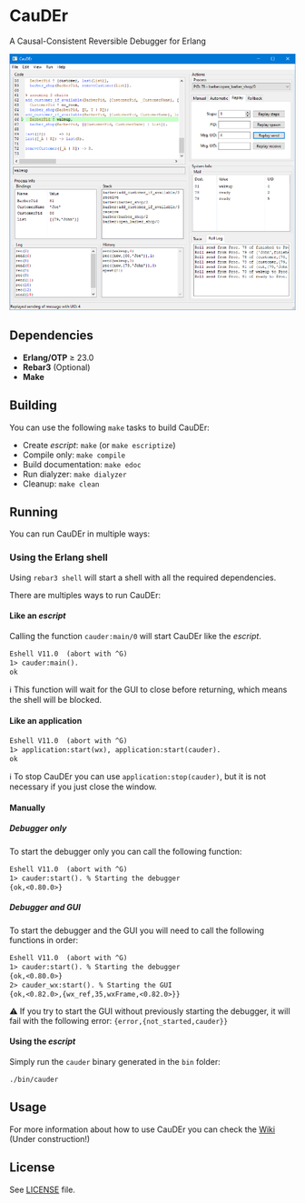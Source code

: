 # CauDEr

A Causal-Consistent Reversible Debugger for Erlang

![CauDEr screenshot](screenshot.png)


## Dependencies

* **Erlang/OTP** ≥ 23.0
* **Rebar3** (Optional)
* **Make**


## Building

You can use the following `make` tasks to build CauDEr:

* Create _escript_: `make` (or `make escriptize`)
* Compile only: `make compile`
* Build documentation: `make edoc`
* Run dialyzer: `make dialyzer`
* Cleanup: `make clean`


## Running

You can run CauDEr in multiple ways:

### Using the Erlang shell

Using `rebar3 shell` will start a shell with all the required dependencies.

There are multiples ways to run CauDEr:

#### Like an _escript_

Calling the function `cauder:main/0` will start CauDEr like the _escript_.

```
Eshell V11.0  (abort with ^G)
1> cauder:main().
ok
```

ℹ️ This function will wait for the GUI to close before returning, which means the shell will be blocked.

#### Like an application

```
Eshell V11.0  (abort with ^G)
1> application:start(wx), application:start(cauder).
ok
```

ℹ️ To stop CauDEr you can use `application:stop(cauder)`, but it is not necessary if you just close the window.

#### Manually

##### Debugger only

To start the debugger only you can call the following function:

```
Eshell V11.0  (abort with ^G)
1> cauder:start(). % Starting the debugger
{ok,<0.80.0>}
```

##### Debugger and GUI

To start the debugger and the GUI you will need to call the following functions in order:

```
Eshell V11.0  (abort with ^G)
1> cauder:start(). % Starting the debugger
{ok,<0.80.0>}
2> cauder_wx:start(). % Starting the GUI
{ok,<0.82.0>,{wx_ref,35,wxFrame,<0.82.0>}}
```

⚠️ If you try to start the GUI without previously starting the debugger, it will fail with the following error: `{error,{not_started,cauder}}`


#### Using the _escript_

Simply run the `cauder` binary generated in the `bin` folder:

```shell script
./bin/cauder
```

## Usage

For more information about how to use CauDEr you can check the [Wiki](https://github.com/mistupv/cauder-v2/wiki) (Under construction!)

## License

See [LICENSE](LICENSE) file.
